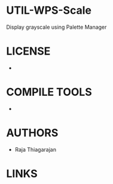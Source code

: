 UTIL-WPS-Scale
==============

Display grayscale using Palette Manager

LICENSE
===============
- 

COMPILE TOOLS
===============
* 

AUTHORS
===============
* Raja Thiagarajan

LINKS
===============
